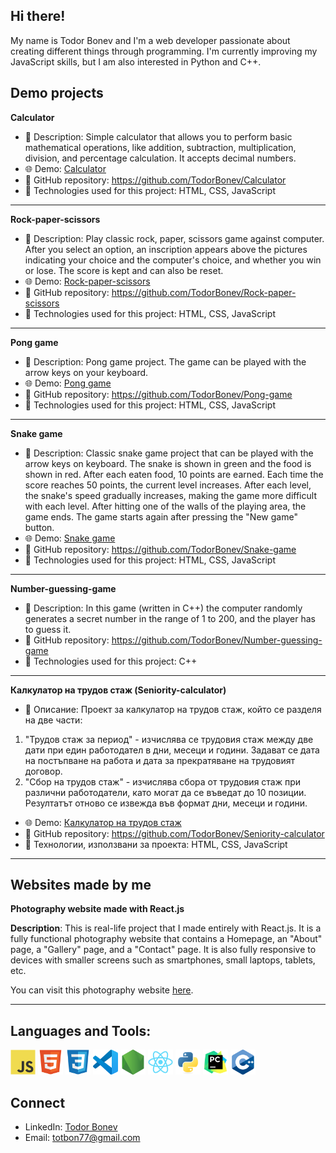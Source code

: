 ## Hi there!
My name is Todor Bonev and I'm a web developer passionate about creating different things through programming. I'm currently improving my JavaScript skills, but I am also interested in Python and C++.

**Demo projects**
------------------------------------------------------------------------------------------------------------------------------------------------------------------------------------------------------

**Calculator**
* 📝 Description: Simple calculator that allows you to perform basic mathematical operations, like addition, subtraction, multiplication, division, and percentage calculation. It accepts decimal numbers.
* 🌐 Demo: [Calculator](https://TodorBonev.github.io/Calculator)
* 📂 GitHub repository: https://github.com/TodorBonev/Calculator
* 🔧 Technologies used for this project: HTML, CSS, JavaScript
------------------------------------------------------------------------------------------------------------------------------------------------------------------------------------------------------

**Rock-paper-scissors**
* 📝 Description: Play classic rock, paper, scissors game against computer. After you select an option, an inscription appears above the pictures indicating your choice and the computer's choice, and whether you win or lose. The score is kept and can also be reset.
* 🌐 Demo: [Rock-paper-scissors](https://todorbonev.github.io/Rock-paper-scissors)
* 📂 GitHub repository: https://github.com/TodorBonev/Rock-paper-scissors
* 🔧 Technologies used for this project: HTML, CSS, JavaScript
------------------------------------------------------------------------------------------------------------------------------------------------------------------------------------------------------

**Pong game**
* 📝 Description: Pong game project. The game can be played with the arrow keys on your keyboard.
* 🌐 Demo: [Pong game](https://TodorBonev.github.io/Pong-game)
* 📂 GitHub repository: https://github.com/TodorBonev/Pong-game
* 🔧 Technologies used for this project: HTML, CSS, JavaScript
------------------------------------------------------------------------------------------------------------------------------------------------------------------------------------------------------

**Snake game**
* 📝 Description: Classic snake game project that can be played with the arrow keys on keyboard. The snake is shown in green and the food is shown in red.
After each eaten food, 10 points are earned. Each time the score reaches 50 points, the current level increases. After each level, the snake's speed gradually increases,
making the game more difficult with each level. After hitting one of the walls of the playing area, the game ends. The game starts again after pressing the "New game" button.
* 🌐 Demo: [Snake game](https://TodorBonev.github.io/Snake-game)
* 📂 GitHub repository: https://github.com/TodorBonev/Snake-game
* 🔧 Technologies used for this project: HTML, CSS, JavaScript
------------------------------------------------------------------------------------------------------------------------------------------------------------------------------------------------------

**Number-guessing-game**
* 📝 Description: In this game (written in C++) the computer randomly generates a secret number in the range of 1 to 200, and the player has to guess it.
* 📂 GitHub repository: https://github.com/TodorBonev/Number-guessing-game
* 🔧 Technologies used for this project: C++
------------------------------------------------------------------------------------------------------------------------------------------------------------------------------------------------------

**Калкулатор на трудов стаж (Seniority-calculator)**
* 📝 Описание: Проект за калкулатор на трудов стаж, който се разделя на две части:
1. "Трудов стаж за период" - изчислява се трудовия стаж между две дати при един работодател в дни, месеци и години. Задават се дата на постъпване на работа и дата за прекратяване на трудовият договор.
2. "Сбор на трудов стаж" - изчислява сбора от трудовия стаж при различни работодатели, като могат да се въведат до 10 позиции. Резултатът отново се извежда във формат дни, месеци и години.
* 🌐 Demo: [Калкулатор на трудов стаж](https://TodorBonev.github.io/Seniority-calculator)
* 📂 GitHub repository: https://github.com/TodorBonev/Seniority-calculator
* 🔧 Технологии, използвани за проекта: HTML, CSS, JavaScript

------------------------------------------------------------------------------------------------------------------------------------------------------------------------------------------------------
**Websites made by me**
------------------------------------------------------------------------------------------------------------------------------------------------------------------------------------------------------
**Photography website made with React.js**  

**Description**: This is real-life project that I made entirely with React.js. It is a fully functional photography website that contains a Homepage, an "About" page, a "Gallery" page, and a "Contact" page.
It is also fully responsive to devices with smaller screens such as smartphones, small laptops, tablets, etc.  

You can visit this photography website [here](https://tanyapetkova-photography.pages.dev).


------------------------------------------------------------------------------------------------------------------------------------------------------------------------------------------------------
Languages and Tools:
------------------------------------------------------------------------------------------------------------------------------------------------------------------------------------------------------
<p align="left">
<img src="https://github.com/devicons/devicon/blob/master/icons/javascript/javascript-original.svg" alt="JavaScript" width="40" height="40"/>
<img src="https://github.com/devicons/devicon/blob/master/icons/html5/html5-original.svg" alt="HTML" width="40" height="40"/>
<img src="https://github.com/devicons/devicon/blob/master/icons/css3/css3-original.svg" alt="CSS" width="40" height="40"/>
<img src="https://github.com/devicons/devicon/blob/master/icons/vscode/vscode-original.svg" alt="VSCode" width="40" height="40"/>
<img src="https://github.com/devicons/devicon/blob/master/icons/nodejs/nodejs-original.svg" alt="Nodejs" width="40" height="40"/>
<img src="https://github.com/devicons/devicon/blob/master/icons/react/react-original.svg" alt="React.js" width="40" height="40"/>
<img src="https://github.com/devicons/devicon/blob/master/icons/python/python-original.svg" alt="Python" width="40" height="40"/>
<img src="https://github.com/devicons/devicon/blob/master/icons/pycharm/pycharm-original.svg" alt="Pycharm" width="40" height="40"/>
<img src="https://github.com/devicons/devicon/blob/master/icons/cplusplus/cplusplus-original.svg" alt="C++" width="40" height="40"/>
</p>

Connect
------------------------------------------------------------------------------------------------------------------------------------------------------------------------------------------------------
* LinkedIn: [Todor Bonev](https://www.linkedin.com/in/todor-bonev-137662249)
* Email: totbon77@gmail.com
<!--
**TodorBonev/TodorBonev** is a ✨ _special_ ✨ repository because its `README.md` (this file) appears on your GitHub profile.

Here are some ideas to get you started:

- 🔭 I’m currently working on ...
- 🌱 I’m currently learning ...
- 👯 I’m looking to collaborate on ...
- 🤔 I’m looking for help with ...
- 💬 Ask me about ...
- 📫 How to reach me: ...
- 😄 Pronouns: ...
- ⚡ Fun fact: ...
-->
